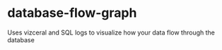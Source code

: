 # database-flow-graph
Uses vizceral and SQL logs to visualize how your data flow through the database
